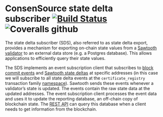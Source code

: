 # ConsenSource state delta subscriber [![Build Status](https://travis-ci.org/target/consensource-sds.svg?branch=master)](https://travis-ci.org/target/consensource-sds) ![Coveralls github](https://img.shields.io/coveralls/github/target/consensource-sds)

The state delta subscriber (SDS), also referred to as state delta export, provides a mechanism for exporting on-chain state values from a [Sawtooth validator](https://sawtooth.hyperledger.org/docs/core/releases/latest/cli/sawtooth-validator.html) to an external data store (e.g. a Postgres database). This allows applications to efficiently query their state values.

The SDS implements an event subscription client that subscribes to [block commit events](https://sawtooth.hyperledger.org/docs/core/releases/latest/app_developers_guide/about_events.html) and [Sawtooth state deltas](https://sawtooth.hyperledger.org/docs/core/releases/latest/app_developers_guide/about_events.html) at specific addresses (in this case we will subscribe to all state delta events at the `certificate_registry` transaction family [namespace](https://sawtooth.hyperledger.org/docs/core/releases/latest/app_developers_guide/about_events.html)). Sawtooth sends these events whenever a validator’s state is updated. The events contain the raw state data at the updated addresses. The event subscription client processes the event data and uses it to update the reporting database, an off-chain copy of blockchain state. The [REST API](https://github.com/target/consensource-api) can query this database when a client needs to get information from the blockchain.